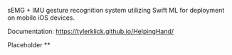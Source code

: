 sEMG + IMU gesture recognition system utilizing Swift ML for deployment on mobile iOS devices.


Documentation: https://tylerklick.github.io/HelpingHand/

Placeholder **
